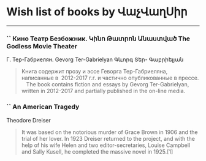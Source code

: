 # Wish list of books by ՎաչՎաղՍիր
---

### `` Кино Театр Безбожник.  Կինո Թատրոն Անաստված The Godless Movie Theater
Г. Тер-Габриелян. Gevorg Ter-Gabrielyan Գևորգ Տեր- Գաբրիելյան
> Книга содержит прозу и эссе Геворга Тер-Габриеляна, написанные в  2012-2017 г.г. и частично опубликованные в прессе.
>   
> The book contains fiction and essays by Gevorg Ter-Gabrielyan, written in 2012-2017 and partially published in the on-line media.

### `` An American Tragedy
Theodore Dreiser
> It was based on the notorious murder of Grace Brown in 1906 and the trial of her lover. In 1923 Dreiser returned to the project, and with the help of his wife Helen and two editor-secretaries, Louise Campbell and Sally Kusell, he completed the massive novel in 1925.[1]

